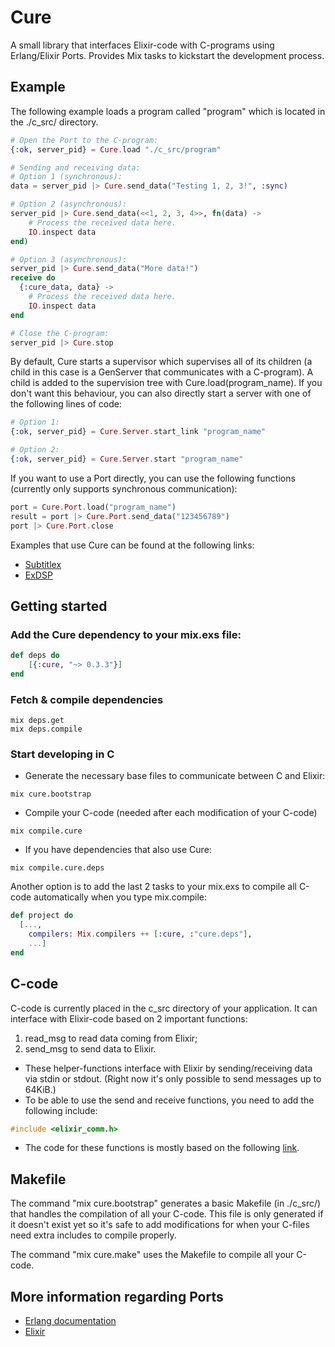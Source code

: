 # Cure

A small library that interfaces Elixir-code with C-programs using Erlang/Elixir Ports. Provides Mix tasks to kickstart the development process.

## Example

The following example loads a program called "program" which is located in the ./c_src/ directory.

```elixir
# Open the Port to the C-program:
{:ok, server_pid} = Cure.load "./c_src/program" 

# Sending and receiving data:
# Option 1 (synchronous):
data = server_pid |> Cure.send_data("Testing 1, 2, 3!", :sync)

# Option 2 (asynchronous):
server_pid |> Cure.send_data(<<1, 2, 3, 4>>, fn(data) ->
    # Process the received data here.
    IO.inspect data
end)

# Option 3 (asynchronous):
server_pid |> Cure.send_data("More data!")
receive do
  {:cure_data, data} ->
    # Process the received data here.
    IO.inspect data
end

# Close the C-program:
server_pid |> Cure.stop
```

By default, Cure starts a supervisor which supervises all of its children (a child in this case is a GenServer that communicates with a C-program). A child is added to the supervision tree with Cure.load(program_name). If you don't want this behaviour, you can also directly start a server with one of the following lines of code:

```elixir
# Option 1:
{:ok, server_pid} = Cure.Server.start_link "program_name"

# Option 2:
{:ok, server_pid} = Cure.Server.start "program_name"
```

If you want to use a Port directly, you can use the following functions
(currently only supports synchronous communication):

```elixir
port = Cure.Port.load("program_name")
result = port |> Cure.Port.send_data("123456789")
port |> Cure.Port.close
```

Examples that use Cure can be found at the following links:

- [Subtitlex](https://github.com/Primordus/Subtitlex)
- [ExDSP](https://github.com/Primordus/ExDSP)

## Getting started

### Add the Cure dependency to your mix.exs file:
```elixir
def deps do
	[{:cure, "~> 0.3.3"}]
end
```
### Fetch & compile dependencies
```
mix deps.get
mix deps.compile
```

### Start developing in C

- Generate the necessary base files to communicate between C and Elixir:
```
mix cure.bootstrap
```

- Compile your C-code (needed after each modification of your C-code)
```
mix compile.cure
```

- If you have dependencies that also use Cure:
```
mix compile.cure.deps
```

Another option is to add the last 2 tasks to your mix.exs to compile all C-code
automatically when you type mix.compile:

```elixir
def project do
  [...,
    compilers: Mix.compilers ++ [:cure, :"cure.deps"],
    ...]
end
```

## C-code

C-code is currently placed in the c_src directory of your application.
It can interface with Elixir-code based on 2 important functions:

1. read_msg to read data coming from Elixir;
2. send_msg to send data to Elixir.

- These helper-functions interface with Elixir by sending/receiving data via stdin or stdout. (Right now it's only possible to send messages up to 64KiB.)
- To be able to use the send and receive functions, you need to add the following include:
```C
#include <elixir_comm.h>
```

- The code for these functions is mostly based on the following [link](http://www.erlang.org/doc/tutorial/c_port.html#id57564).

## Makefile

The command "mix cure.bootstrap" generates a basic Makefile (in ./c_src/) that handles the compilation of all your C-code. This file is only generated if it doesn't exist yet so it's safe to add modifications for when your C-files need extra includes to compile properly.

The command "mix cure.make" uses the Makefile to compile all your C-code.

## More information regarding Ports

- [Erlang documentation](http://www.erlang.org/doc/tutorial/c_port.html)
- [Elixir](http://elixir-lang.org/docs/stable/elixir/Port.html)
